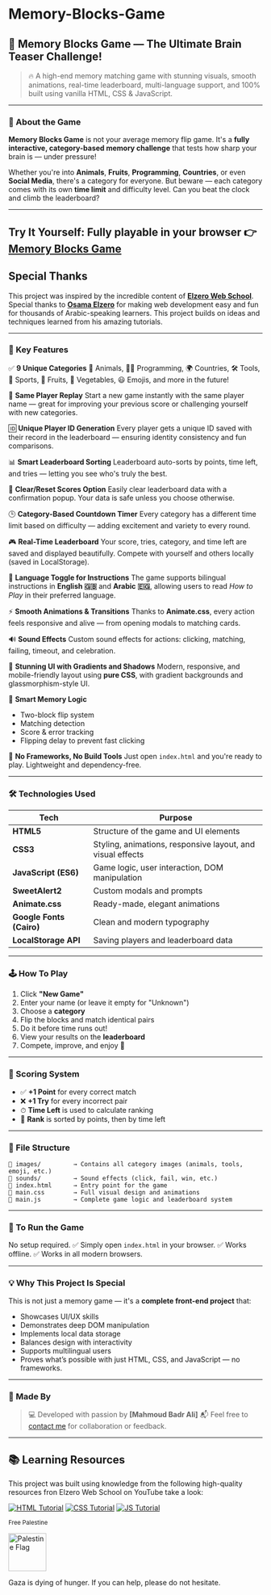 # Memory-Blocks-Game
## 🧠 Memory Blocks Game — The Ultimate Brain Teaser Challenge!

> 🔥 A high-end memory matching game with stunning visuals, smooth animations, real-time leaderboard, multi-language support, and 100% built using vanilla HTML, CSS & JavaScript.

---

### 🌟 About the Game

**Memory Blocks Game** is not your average memory flip game. It's a **fully interactive, category-based memory challenge** that tests how sharp your brain is — under pressure!

Whether you're into **Animals**, **Fruits**, **Programming**, **Countries**, or even **Social Media**, there's a category for everyone. But beware — each category comes with its own **time limit** and difficulty level. Can you beat the clock and climb the leaderboard?

---

Try It Yourself: Fully playable in your browser 👉 [Memory Blocks Game](https://mahmoudbadrali.github.io/Memory-Blocks-Game/)
---

## Special Thanks

This project was inspired by the incredible content of [**Elzero Web School**](https://www.youtube.com/@ElzeroWebSchool).
Special thanks to [**Osama Elzero**](https://www.facebook.com/OsElzero/) for making web development easy and fun for thousands of Arabic-speaking learners. This project builds on ideas and techniques learned from his amazing tutorials.

---

### 🌟 Key Features

✅ **9 Unique Categories**
🐾 Animals, 🧑‍💻 Programming, 🌍 Countries, 🛠 Tools, 🏀 Sports, 🍎 Fruits, 🥦 Vegetables, 😃 Emojis, and more in the future!

🔁 **Same Player Replay**
Start a new game instantly with the same player name — great for improving your previous score or challenging yourself with new categories.

🆔 **Unique Player ID Generation**
Every player gets a unique ID saved with their record in the leaderboard — ensuring identity consistency and fun comparisons.

📊 **Smart Leaderboard Sorting**
Leaderboard auto-sorts by points, time left, and tries — letting you see who's truly the best.

📌 **Clear/Reset Scores Option**
Easily clear leaderboard data with a confirmation popup. Your data is safe unless you choose otherwise.

🕒 **Category-Based Countdown Timer**
Every category has a different time limit based on difficulty — adding excitement and variety to every round.

🎮 **Real-Time Leaderboard**
Your score, tries, category, and time left are saved and displayed beautifully. Compete with yourself and others locally (saved in LocalStorage).

💬 **Language Toggle for Instructions**
The game supports bilingual instructions in **English 🇬🇧** and **Arabic 🇪🇬**, allowing users to read *How to Play* in their preferred language.

⚡ **Smooth Animations & Transitions**
Thanks to **Animate.css**, every action feels responsive and alive — from opening modals to matching cards.

🔊 **Sound Effects**
Custom sound effects for actions: clicking, matching, failing, timeout, and celebration.

🎨 **Stunning UI with Gradients and Shadows**
Modern, responsive, and mobile-friendly layout using **pure CSS**, with gradient backgrounds and glassmorphism-style UI.

🧠 **Smart Memory Logic**

* Two-block flip system
* Matching detection
* Score & error tracking
* Flipping delay to prevent fast clicking

💾 **No Frameworks, No Build Tools**
Just open `index.html` and you're ready to play. Lightweight and dependency-free.

---

### 🛠 Technologies Used

| Tech                     | Purpose                                                    |
| ------------------------ | ---------------------------------------------------------- |
| **HTML5**                | Structure of the game and UI elements                      |
| **CSS3**                 | Styling, animations, responsive layout, and visual effects |
| **JavaScript (ES6)**     | Game logic, user interaction, DOM manipulation             |
| **SweetAlert2**          | Custom modals and prompts                                  |
| **Animate.css**          | Ready-made, elegant animations                             |
| **Google Fonts (Cairo)** | Clean and modern typography                                |
| **LocalStorage API**     | Saving players and leaderboard data                        |

---

### 🕹 How To Play

1. Click **"New Game"**
2. Enter your name (or leave it empty for "Unknown")
3. Choose a **category**
4. Flip the blocks and match identical pairs
5. Do it before time runs out!
6. View your results on the **leaderboard**
7. Compete, improve, and enjoy 🎉

---

### 🧠 Scoring System

* ✅ **+1 Point** for every correct match
* ❌ **+1 Try** for every incorrect pair
* ⏱ **Time Left** is used to calculate ranking
* 🏅 **Rank** is sorted by points, then by time left

---

### 📆 File Structure

```
📁 images/         → Contains all category images (animals, tools, emoji, etc.)
📁 sounds/         → Sound effects (click, fail, win, etc.)
📄 index.html      → Entry point for the game
📄 main.css        → Full visual design and animations
📄 main.js         → Complete game logic and leaderboard system
```

---

### 🔧 To Run the Game

No setup required.
✅ Simply open `index.html` in your browser.
✅ Works offline.
✅ Works in all modern browsers.

---

### 💡 Why This Project Is Special

This is not just a memory game — it's a **complete front-end project** that:

* Showcases UI/UX skills
* Demonstrates deep DOM manipulation
* Implements local data storage
* Balances design with interactivity
* Supports multilingual users
* Proves what’s possible with just HTML, CSS, and JavaScript — no frameworks.

---

### 👤 Made By

> 💻 Developed with passion by **\[Mahmoud Badr Ali]**
> 📬 Feel free to [contact me](mailto:mahmoudbadrali15@gmail.com) for collaboration or feedback.

---

## 📚 Learning Resources  
This project was built using knowledge from the following high-quality resources fron Elzero Web School on YouTube take a look:

[![HTML Tutorial](https://img.icons8.com/color/48/000000/html-5.png)](https://www.youtube.com/watch?v=6QAELgirvjs&list=PLDoPjvoNmBAw_t_XWUFbBX-c9MafPk9ji)
[![CSS Tutorial](https://img.icons8.com/color/48/000000/css3.png)](https://www.youtube.com/watch?v=X1ulCwyhCVM&list=PLDoPjvoNmBAzjsz06gkzlSrlev53MGIKe)
[![JS Tutorial](https://img.icons8.com/color/48/000000/javascript.png)](https://www.youtube.com/watch?v=MAauLwSHO6Y&list=PLDoPjvoNmBAx3kiplQR_oeDqLDBUDYwVv)

<sub style="vertical-align: middle;">Free Palestine</sub>
<p align="left">
  <img src="https://upload.wikimedia.org/wikipedia/commons/0/00/Flag_of_Palestine.svg" alt="Palestine Flag" width="75" style="vertical-align: middle; margin-right: 10px;"/>
</p>
Gaza is dying of hunger. If you can help, please do not hesitate.
